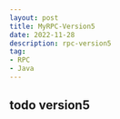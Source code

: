 ```yaml
---
layout: post
title: MyRPC-Version5
date: 2022-11-28
description: rpc-version5
tag:
- RPC
- Java
---
```


## todo version5